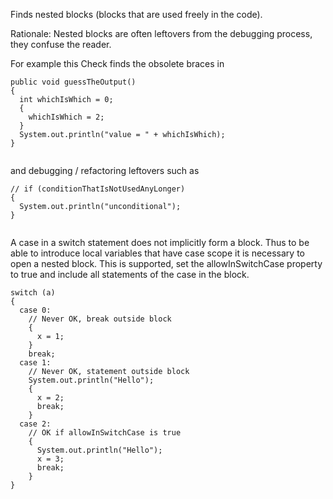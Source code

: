 Finds nested blocks (blocks that are used freely in the code).

Rationale: Nested blocks are often leftovers from the debugging process,
they confuse the reader.

For example this Check finds the obsolete braces in

``` 
public void guessTheOutput()
{
  int whichIsWhich = 0;
  {
    whichIsWhich = 2;
  }
  System.out.println("value = " + whichIsWhich);
}
        
```

and debugging / refactoring leftovers such as

``` 
// if (conditionThatIsNotUsedAnyLonger)
{
  System.out.println("unconditional");
}
        
```

A case in a switch statement does not implicitly form a block. Thus to
be able to introduce local variables that have case scope it is
necessary to open a nested block. This is supported, set the
allowInSwitchCase property to true and include all statements of the
case in the block.

``` 
switch (a)
{
  case 0:
    // Never OK, break outside block
    {
      x = 1;
    }
    break;
  case 1:
    // Never OK, statement outside block
    System.out.println("Hello");
    {
      x = 2;
      break;
    }
  case 2:
    // OK if allowInSwitchCase is true
    {
      System.out.println("Hello");
      x = 3;
      break;
    }
}
        
```
